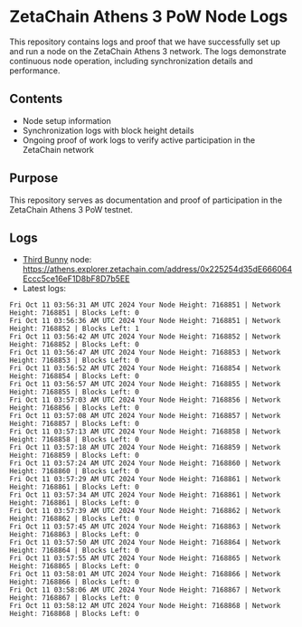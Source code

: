 # ZetaChain Athens 3 PoW Node Logs
This repository contains logs and proof that we have successfully set up and run a node on the ZetaChain Athens 3 network. The logs demonstrate continuous node operation, including synchronization details and performance.

## Contents
- Node setup information
- Synchronization logs with block height details
- Ongoing proof of work logs to verify active participation in the ZetaChain network

## Purpose
This repository serves as documentation and proof of participation in the ZetaChain Athens 3 PoW testnet.

## Logs

- [Third Bunny](https://thirdbunny.xyz/) node: https://athens.explorer.zetachain.com/address/0x225254d35dE666064Eccc5ce16eF1D8bF8D7b5EE
- Latest logs:
```
Fri Oct 11 03:56:31 AM UTC 2024 Your Node Height: 7168851 | Network Height: 7168851 | Blocks Left: 0
Fri Oct 11 03:56:36 AM UTC 2024 Your Node Height: 7168851 | Network Height: 7168852 | Blocks Left: 1
Fri Oct 11 03:56:42 AM UTC 2024 Your Node Height: 7168852 | Network Height: 7168852 | Blocks Left: 0
Fri Oct 11 03:56:47 AM UTC 2024 Your Node Height: 7168853 | Network Height: 7168853 | Blocks Left: 0
Fri Oct 11 03:56:52 AM UTC 2024 Your Node Height: 7168854 | Network Height: 7168854 | Blocks Left: 0
Fri Oct 11 03:56:57 AM UTC 2024 Your Node Height: 7168855 | Network Height: 7168855 | Blocks Left: 0
Fri Oct 11 03:57:03 AM UTC 2024 Your Node Height: 7168856 | Network Height: 7168856 | Blocks Left: 0
Fri Oct 11 03:57:08 AM UTC 2024 Your Node Height: 7168857 | Network Height: 7168857 | Blocks Left: 0
Fri Oct 11 03:57:13 AM UTC 2024 Your Node Height: 7168858 | Network Height: 7168858 | Blocks Left: 0
Fri Oct 11 03:57:18 AM UTC 2024 Your Node Height: 7168859 | Network Height: 7168859 | Blocks Left: 0
Fri Oct 11 03:57:24 AM UTC 2024 Your Node Height: 7168860 | Network Height: 7168860 | Blocks Left: 0
Fri Oct 11 03:57:29 AM UTC 2024 Your Node Height: 7168861 | Network Height: 7168861 | Blocks Left: 0
Fri Oct 11 03:57:34 AM UTC 2024 Your Node Height: 7168861 | Network Height: 7168861 | Blocks Left: 0
Fri Oct 11 03:57:39 AM UTC 2024 Your Node Height: 7168862 | Network Height: 7168862 | Blocks Left: 0
Fri Oct 11 03:57:45 AM UTC 2024 Your Node Height: 7168863 | Network Height: 7168863 | Blocks Left: 0
Fri Oct 11 03:57:50 AM UTC 2024 Your Node Height: 7168864 | Network Height: 7168864 | Blocks Left: 0
Fri Oct 11 03:57:55 AM UTC 2024 Your Node Height: 7168865 | Network Height: 7168865 | Blocks Left: 0
Fri Oct 11 03:58:01 AM UTC 2024 Your Node Height: 7168866 | Network Height: 7168866 | Blocks Left: 0
Fri Oct 11 03:58:06 AM UTC 2024 Your Node Height: 7168867 | Network Height: 7168867 | Blocks Left: 0
Fri Oct 11 03:58:12 AM UTC 2024 Your Node Height: 7168868 | Network Height: 7168868 | Blocks Left: 0
```
